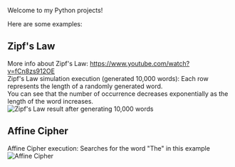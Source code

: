Welcome to my Python projects!

Here are some examples:

Zipf's Law
----------
More info about Zipf's Law: https://www.youtube.com/watch?v=fCn8zs912OE \
Zipf's Law simulation execution (generated 10,000 words):
Each row represents the length of a randomly generated word.\
You can see that the number of occurrence decreases exponentially as the length of the word increases. 
![Zipf's Law result after generating 10,000 words](https://i.imgur.com/iDsRg2j.jpg)

Affine Cipher
------------
Affine Cipher execution:
Searches for the word "The" in this example
![Affine Cipher](https://i.imgur.com/WXWghUh.jpg)
